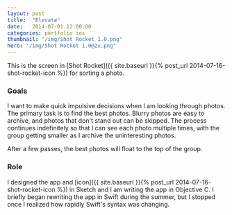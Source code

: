 ```yaml
---
layout: post
title:  "Elevate"
date:   2014-07-01 12:00:00
categories: portfolio ios
thumbnail: "/img/Shot Rocket 1.0.png"
hero: "/img/Shot Rocket 1.0@2x.png"
---
```


This is the screen in [Shot Rocket]({{ site.baseurl }}{% post_url 2014-07-16-shot-rocket-icon %}) for sorting a photo.

### Goals
I want to make quick impulsive decisions when I am looking through photos. The primary task is to find the best photos. Blurry photos are easy to archive, and photos that don't stand out can be skipped. The process continues indefinitely so that I can see each photo multiple times, with the group getting smaller as I archive the uninteresting photos.

After a few passes, the best photos will float to the top of the group.

### Role
I designed the app and [icon]({{ site.baseurl }}{% post_url 2014-07-16-shot-rocket-icon %}) in Sketch and I am writing the app in Objective C. I briefly began rewriting the app in Swift during the summer, but I stopped once I realized how rapidly Swift's syntax was changing.
